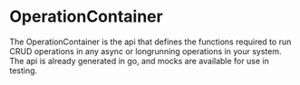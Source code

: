 # OperationContainer
    
The OperationContainer is the api that defines the functions required to run CRUD operations in any async or longrunning operations in your system. The api is already generated in go, and mocks are available for use in testing.

